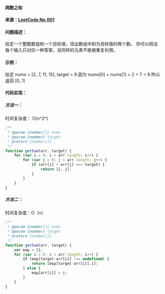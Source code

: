 #### 两数之和
#### 来源：[LeetCode No.001](https://leetcode-cn.com/problems/two-sum/description/)
#### 问题描述：
给定一个整数数组和一个目标值，找出数组中和为目标值的两个数。
你可以假设每个输入只对应一种答案，且同样的元素不能被重复利用。
#### 示例：
给定 nums = [2, 7, 11, 15], target = 9
因为 nums[0] + nums[1] = 2 + 7 = 9
所以返回 [0, 1]
#### 代码实现：
##### 方法一：
时间复杂度： O(n^2^)
```js
/**
 * @param {number[]} nums
 * @param {number} target
 * @return {number[]}
 */
function getSum(arr, target) {
	for (var i = 0; i < arr.length; i++) {
		for (var j = 0; j < arr.length; j++) {
			if (arr[i] + arr[j] === target) {
				return [i, j];
			}
		}
	}
}
```
##### 方法二：
时间复杂度：O（n）
```js
/**
 * @param {number[]} nums
 * @param {number} target
 * @return {number[]}
 */
function getSum(arr, target) {
	var map = {};
	for (var i = 0; i < arr.length; i++) {
		if (map[target-arr[i]] !== undefined) {
			return [map[target-arr[i]],i];
		} else {
			map[arr[i]] = i;
		}
	}
}
```
